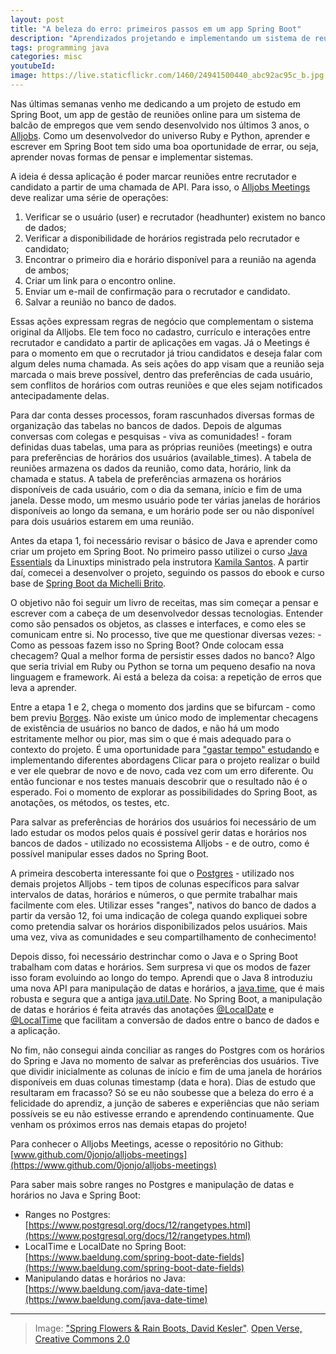 ```yaml
---
layout: post
title: "A beleza do erro: primeiros passos em um app Spring Boot"
description: "Aprendizados projetando e implementando um sistema de reuniões para um balcão de empregos"
tags: programming java
categories: misc
youtubeId:
image: https://live.staticflickr.com/1460/24941500440_abc92ac95c_b.jpg
---
```


Nas últimas semanas venho me dedicando a um projeto de estudo em Spring Boot, um app de gestão de reuniões online para um sistema de balcão de empregos que vem sendo desenvolvido nos últimos 3 anos, o [Alljobs](https://github.com/0jonjo/alljobs). Como um desenvolvedor do universo Ruby e Python, aprender e escrever em Spring Boot tem sido uma boa oportunidade de errar, ou seja, aprender novas formas de pensar e implementar sistemas.

A ideia é dessa aplicação é poder marcar reuniões entre recrutador e candidato a partir de uma chamada de API. Para isso, o [Alljobs Meetings](https://github.com/0jonjo/alljobs-meetings) deve realizar uma série de operações:

1. Verificar se o usuário (user) e recrutador (headhunter) existem no banco de dados;
2. Verificar a disponibilidade de horários registrada pelo recrutador e candidato;
3. Encontrar o primeiro dia e horário disponível para a reunião na agenda de ambos;
4. Criar um link para o encontro online.
5. Enviar um e-mail de confirmação para o recrutador e candidato.
6. Salvar a reunião no banco de dados.

Essas ações expressam regras de negócio que complementam o sistema original da Alljobs. Ele tem foco no cadastro, currículo e interações entre recrutador e candidato a partir de aplicações em vagas. Já o Meetings é para o momento em que o recrutador já triou candidatos e deseja falar com algum deles numa chamada. As seis ações do app visam que a reunião seja marcada o mais breve possível, dentro das preferências de cada usuário, sem conflitos de horários com outras reuniões e que eles sejam notificados antecipadamente delas.

Para dar conta desses processos, foram rascunhados diversas formas de organização das tabelas no bancos de dados. Depois de algumas conversas com colegas e pesquisas - viva as comunidades! - foram definidas duas tabelas, uma para as próprias reuniões (meetings) e outra para preferências de horários dos usuários (available_times). A tabela de reuniões armazena os dados da reunião, como data, horário, link da chamada e status. A tabela de preferências armazena os horários disponíveis de cada usuário, com o dia da semana, início e fim de uma janela. Desse modo, um mesmo usuário pode ter várias janelas de horários disponíveis ao longo da semana, e um horário pode ser ou não disponível para dois usuários estarem em uma reunião.

Antes da etapa 1, foi necessário revisar o básico de Java e aprender como criar um projeto em Spring Boot. No primeiro passo utilizei o curso [Java Essentials](https://www.linuxtips.io/course/java-essentials) da Linuxtips ministrado pela instrutora [Kamila Santos](https://www.linkedin.com/in/kamila-santos-oliveira/). A partir daí, comecei a desenvolver o projeto, seguindo os passos do ebook e curso base de [Spring Boot da Michelli Brito](https://www.youtube.com/watch?v=wlYvA2b1BWI).

O objetivo não foi seguir um livro de receitas, mas sim começar a pensar e escrever com a cabeça de um desenvolvedor dessas tecnologias. Entender como são pensados os objetos, as classes e interfaces, e como eles se comunicam entre si. No processo, tive que me questionar diversas vezes: - Como as pessoas fazem isso no Spring Boot? Onde colocam essa checagem? Qual a melhor forma de persistir esses dados no banco? Algo que seria trivial em Ruby ou Python se torna um pequeno desafio na nova linguagem e framework. Ai está a beleza da coisa: a repetição de erros que leva a aprender.

Entre a etapa 1 e 2, chega o momento dos jardins que se bifurcam - como bem previu [Borges](https://brasil.elpais.com/brasil/2018/09/11/cultura/1536655170_142491.html). Não existe um único modo de implementar checagens de existência de usuários no banco de dados, e não há um modo estritamente melhor ou pior, mas sim o que é mais adequado para o contexto do projeto. É uma oportunidade para ["gastar tempo" estudando](../aprendiz/) e implementando diferentes abordagens Clicar para o projeto realizar o build e ver ele quebrar de novo e de novo, cada vez com um erro diferente. Ou então funcionar e nos testes manuais descobrir que o resultado não é o esperado. Foi o momento de explorar as possibilidades do Spring Boot, as anotações, os métodos, os testes, etc.

Para salvar as preferências de horários dos usuários foi necessário de um lado estudar os modos pelos quais é possível gerir datas e horários nos bancos de dados  - utilizado no ecossistema Alljobs - e de outro, como é possível manipular esses dados no Spring Boot.

A primeira descoberta interessante foi que o [Postgres](https://www.postgresql.org/) - utilizado nos demais projetos Alljobs - tem tipos de colunas específicos para salvar intervalos de datas, horários e números, o que permite trabalhar mais facilmente com eles. Utilizar esses "ranges", nativos do banco de dados a partir da versão 12, foi uma indicação de colega quando expliquei sobre como pretendia salvar os horários disponibilizados pelos usuários. Mais uma vez, viva as comunidades e seu compartilhamento de conhecimento!

Depois disso, foi necessário destrinchar como o Java e o Spring Boot trabalham com datas e horários. Sem surpresa vi que os modos de fazer isso foram evoluindo ao longo do tempo. Aprendi que o Java 8 introduziu uma nova API para manipulação de datas e horários, a [java.time](https://www.baeldung.com/java-8-date-time-intro), que é mais robusta e segura que a antiga [java.util.Date](https://www.baeldung.com/java-date-time). No Spring Boot, a manipulação de datas e horários é feita através das anotações [@LocalDate](https://www.baeldung.com/spring-boot-date-fields) e [@LocalTime](https://www.baeldung.com/spring-boot-date-fields) que facilitam a conversão de dados entre o banco de dados e a aplicação.

No fim, não consegui ainda conciliar as ranges do Postgres com os horários do Spring e Java no momento de salvar as preferências dos usuários. Tive que dividir inicialmente as colunas de início e fim de uma janela de horários disponíveis em duas colunas timestamp (data e hora). Dias de estudo que resultaram em fracasso? Só se eu não soubesse que a beleza do erro é a felicidade do aprendiz, a junção de saberes e experiências que não seriam possíveis se eu não estivesse errando e aprendendo continuamente. Que venham os próximos erros nas demais etapas do projeto!

Para conhecer o Alljobs Meetings, acesse o repositório no Github:
[www.github.com/0jonjo/alljobs-meetings](https://www.github.com/0jonjo/alljobs-meetings)

Para saber mais sobre ranges no Postgres e manipulação de datas e horários no Java e Spring Boot:

- Ranges no Postgres: [https://www.postgresql.org/docs/12/rangetypes.html](https://www.postgresql.org/docs/12/rangetypes.html)
- LocalTime e LocalDate no Spring Boot: [https://www.baeldung.com/spring-boot-date-fields](https://www.baeldung.com/spring-boot-date-fields)
- Manipulando datas e horários no Java: [https://www.baeldung.com/java-date-time](https://www.baeldung.com/java-date-time)

---
>Image: ["Spring Flowers & Rain Boots, David Kesler"](https://openverse.org/image/9e127bcc-ccf4-406f-b02f-2e26e816c8c9?). [Open Verse, Creative Commons 2.0](https://openverse.org/)
